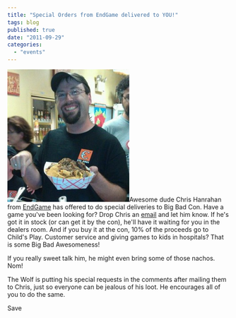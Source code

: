 ```yaml
---
title: "Special Orders from EndGame delivered to YOU!"
tags: blog
published: true
date: "2011-09-29"
categories: 
  - "events"
---
```


[![](/images/311196_10150320086529765_648984764_7833349_816928819_n-276x300.jpg "Chris Hanrahan")](http://www.bigbadcon.com/wp-content/uploads/2011/09/311196_10150320086529765_648984764_7833349_816928819_n.jpg)Awesome dude Chris Hanrahan from [EndGame](http://www.endgameoakland.com/) has offered to do special deliveries to Big Bad Con. Have a game you've been looking for? Drop Chris an [email](mailto:chris@endgameoakland.com) and let him know. If he's got it in stock (or can get it by the con), he'll have it waiting for you in the dealers room. And if you buy it at the con, 10% of the proceeds go to Child's Play. Customer service and giving games to kids in hospitals? That is some Big Bad Awesomeness!

If you really sweet talk him, he might even bring some of those nachos. Nom!

The Wolf is putting his special requests in the comments after mailing them to Chris, just so everyone can be jealous of his loot. He encourages all of you to do the same.

Save
